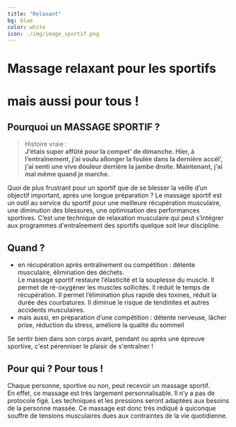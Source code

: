 ```yaml
---
title: "Relaxant"
bg: blue
color: white
icon: ./img/image_sportif.png
---
```


# Massage relaxant pour les sportifs  
# mais aussi pour tous !

## Pourquoi un MASSAGE SPORTIF ?  
> Histoire vraie :  
**J’étais super affûté pour la compet’ de dimanche. Hier, à l’entraînement, j’ai voulu allonger la foulée dans la dernière accél’, j’ai senti une vive douleur derrière la jambe droite. Maintenant, j’ai mal même quand je marche.**

Quoi de plus frustrant pour un sportif que de se blesser la veille d’un objectif important, après une longue préparation ?
Le massage sportif est un outil au service du sportif pour une meilleure récupération musculaire, une diminution des blessures, une optimisation des performances sportives. C’est une technique de relaxation musculaire qui peut s’intégrer aux programmes d'entraînement des sportifs quelque soit leur discipline.  

## Quand ?
- en récupération après entraînement ou compétition : détente musculaire, élimination des déchets.  
Le massage sportif restaure l’élasticité et la souplesse du muscle. Il permet de ré-oxygéner les muscles sollicités. Il réduit le temps de récupération. Il permet l’élimination plus rapide des toxines, réduit la durée des courbatures. Il diminue le risque de tendinites et autres accidents musculaires.
- mais aussi, en préparation d’une compétition : détente nerveuse, lâcher prise, réduction du stress, améliore la qualité du sommeil  

Se sentir bien dans son corps avant, pendant ou après une épreuve sportive, c'est pérenniser le plaisir de s'entraîner !

## Pour qui ? Pour tous !
Chaque personne, sportive ou non, peut recevoir un massage sportif.  
En effet, ce massage est très largement personnalisable. Il n’y a pas de protocole figé. Les techniques et les pressions seront adaptées aux besoins de la personne massée. Ce massage est donc très indiqué à quiconque souffre de tensions musculaires dues aux contraintes de la vie quotidienne.
